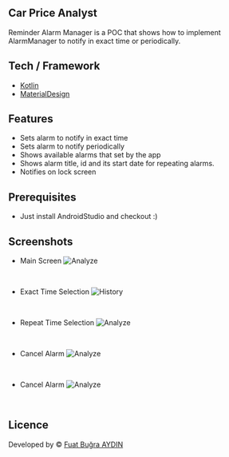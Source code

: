 ## Car Price Analyst

Reminder Alarm Manager is a POC that shows how to implement AlarmManager to notify in exact time or periodically.

## Tech / Framework
- [Kotlin](https://kotlinlang.org/)
- [MaterialDesign](https://material.io/design)

## Features

- Sets alarm to notify in exact time
- Sets alarm to notify periodically
- Shows available alarms that set by the app
- Shows alarm title, id and its start date for repeating alarms.
- Notifies on lock screen

## Prerequisites

- Just install AndroidStudio and checkout :)

## Screenshots

- Main Screen
![Analyze](screenshots/mainscreen.png?raw=true)
<br/>

- Exact Time Selection
![History](screenshots/exacttimeselection.png?raw=true)
<br/>

- Repeat Time Selection
![Analyze](screenshots/repeattimeselection.png?raw=true)
<br/>

- Cancel Alarm
![Analyze](screenshots/cancelalarm.png?raw=true)
<br/>

- Cancel Alarm
![Analyze](screenshots/notification.png?raw=true)
<br/>

## Licence

Developed by © [Fuat Buğra AYDIN](https://www.linkedin.com/in/fuatbugraaydin/)